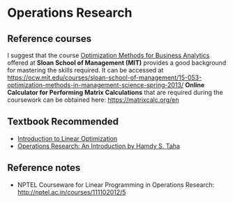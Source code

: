 # Operations Research

## Reference courses
I suggest that the course [Optimization Methods for Business Analytics](https://ocw.mit.edu/courses/sloan-school-of-management/15-053-optimization-methods-in-management-science-spring-2013/) offered at **Sloan School of Management (MIT)** provides a good background for mastering the skills required. It can be accessed at https://ocw.mit.edu/courses/sloan-school-of-management/15-053-optimization-methods-in-management-science-spring-2013/ **Online Calculator for Performing Matrix Calculations** that are required during the coursework can be obtained here: https://matrixcalc.org/en

## Textbook Recommended
* [Introduction to Linear Optimization](http://personal.vu.nl/l.stougie/Courses/ALP/BTonlyCh12345.pdf) 
* [Operations Research: An Introduction by Hamdy S. Taha](https://docs.zoho.com/file/2bvxi2880b2bb6d6144c686b17da82e5743c9)

## Reference notes 
* NPTEL Courseware for Linear Programming in Operations Research: http://nptel.ac.in/courses/111102012/5

